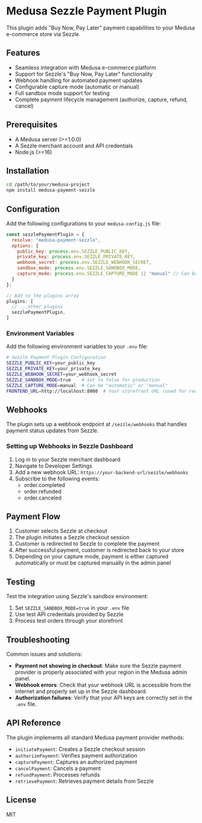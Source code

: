 # Medusa Sezzle Payment Plugin

This plugin adds "Buy Now, Pay Later" payment capabilities to your Medusa e-commerce store via Sezzle.

## Features

- Seamless integration with Medusa e-commerce platform
- Support for Sezzle's "Buy Now, Pay Later" functionality
- Webhook handling for automated payment updates
- Configurable capture mode (automatic or manual)
- Full sandbox mode support for testing
- Complete payment lifecycle management (authorize, capture, refund, cancel)

## Prerequisites

- A Medusa server (>=1.0.0)
- A Sezzle merchant account and API credentials
- Node.js (>=16)

## Installation

```bash
cd /path/to/your/medusa-project
npm install medusa-payment-sezzle
```

## Configuration

Add the following configurations to your `medusa-config.js` file:

```javascript
const sezzlePaymentPlugin = {
  resolve: "medusa-payment-sezzle",
  options: {
    public_key: process.env.SEZZLE_PUBLIC_KEY,
    private_key: process.env.SEZZLE_PRIVATE_KEY,
    webhook_secret: process.env.SEZZLE_WEBHOOK_SECRET,
    sandbox_mode: process.env.SEZZLE_SANDBOX_MODE,
    capture_mode: process.env.SEZZLE_CAPTURE_MODE || "manual" // Can be "automatic" or "manual"
  }
};

// Add to the plugins array
plugins: [
  // ...other plugins
  sezzlePaymentPlugin,
]
```

### Environment Variables

Add the following environment variables to your `.env` file:

```bash
# Sezzle Payment Plugin Configuration
SEZZLE_PUBLIC_KEY=your_public_key
SEZZLE_PRIVATE_KEY=your_private_key
SEZZLE_WEBHOOK_SECRET=your_webhook_secret
SEZZLE_SANDBOX_MODE=true    # Set to false for production
SEZZLE_CAPTURE_MODE=manual  # Can be "automatic" or "manual"
FRONTEND_URL=http://localhost:8000  # Your storefront URL (used for redirect URLs)
```

## Webhooks

The plugin sets up a webhook endpoint at `/sezzle/webhooks` that handles payment status updates from Sezzle.

### Setting up Webhooks in Sezzle Dashboard

1. Log in to your Sezzle merchant dashboard
2. Navigate to Developer Settings
3. Add a new webhook URL: `https://your-backend-url/sezzle/webhooks`
4. Subscribe to the following events:
   - order.completed
   - order.refunded
   - order.canceled

## Payment Flow

1. Customer selects Sezzle at checkout
2. The plugin initiates a Sezzle checkout session
3. Customer is redirected to Sezzle to complete the payment
4. After successful payment, customer is redirected back to your store
5. Depending on your capture mode, payment is either captured automatically or must be captured manually in the admin panel

## Testing

Test the integration using Sezzle's sandbox environment:

1. Set `SEZZLE_SANDBOX_MODE=true` in your `.env` file
2. Use test API credentials provided by Sezzle
3. Process test orders through your storefront

## Troubleshooting

Common issues and solutions:

- **Payment not showing in checkout**: Make sure the Sezzle payment provider is properly associated with your region in the Medusa admin panel.
- **Webhook errors**: Check that your webhook URL is accessible from the internet and properly set up in the Sezzle dashboard.
- **Authorization failures**: Verify that your API keys are correctly set in the `.env` file.

## API Reference

The plugin implements all standard Medusa payment provider methods:

- `initiatePayment`: Creates a Sezzle checkout session
- `authorizePayment`: Verifies payment authorization
- `capturePayment`: Captures an authorized payment
- `cancelPayment`: Cancels a payment
- `refundPayment`: Processes refunds
- `retrievePayment`: Retrieves payment details from Sezzle

## License

MIT